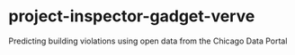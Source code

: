 # project-inspector-gadget-verve
Predicting building violations using open data from the Chicago Data Portal
